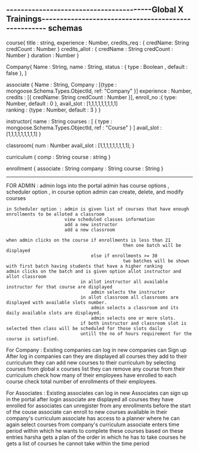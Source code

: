 ----------------------------------------Global X Trainings----------------------------------------------------
schemas
--------------------------------------------------------------------------------------------------------------

course{
    title : string,
    experience : Number,
    credits_req   : { credName: String 
                     credCount : Number
              }
    credits_allot : {
        credName : String
        credCount : Number
    }
    duration : Number 
}

Company{
    Name : String,
    name : String,
    status    : { type : Boolean  , default : false },
}

associate { 
    Name : String,
    Company : [{type : mongoose.Schema.Types.ObjectId, ref: "Company" }]
    experience : Number,
    credits : [{ credName: String 
                 credCount : Number
              }],
    enroll_no  :{ type: Number, default : 0 },
    avail_slot : [1,1,1,1,1,1,1,1,1]    
    ranking : {type : Number, default : 3 }
}

instructor{
    name : String
    courses : [
        {
            type : mongoose.Schema.Types.ObjectId,
            ref : "Course"
        }
    ]
    avail_slot : [1,1,1,1,1,1,1,1,1]
}

classroom{
    num : Number
    avail_slot : [1,1,1,1,1,1,1,1,1];
}

curriculum {
    comp : String
    course : string
}

enrollment {
    associate : String
    company : String
    course : String
}

----------------------------------------------------------------------------------------------------------------------------------

FOR ADMIN : 
    admin logs into the portal
    admin has course options , scheduler option ,
    in course option admin can create, delete, and modify courses

    in Scheduler option : admin is given list of courses that have enough enrollments to be alloted a classroom
                          view scheduled classes information
                          add a new instructor
                          add a new classroom

    when admin clicks on the course if enrollments is less than 21 
                                                then one batch will be displayed
                                    else if enrollments >= 30
                                                two batches will be shown with first batch having students that have a higher ranking
    admin clicks on the batch and is given option allot instructor and allot classroom
                                in allot instructor all available instructor for that course are displayed
                                    admin selects the instructor
                                in allot classroom all classrooms are displayed with available slots number.
                                    admin selects a classroom and its daily available slots are displayed.
                                    admin selects one or more slots.
                                if both instructor and classroom slot is selected then class will be scheduled for those slots daily
                                untill the no of hours requirement for the course is satisfied.
        


For Company : 
    Existing companies can log in 
    new companies can Sign up 
    After log in companies can they are displayed all courses they add to their curriculum
    they can add new courses to their curriculum by selecting courses from global x courses list
    they can remove any course from their curriculum
    check how many of their employees have enrolled to each course
    check total number of enrollments of their employees.



For Associates : 
    Existing associates can log in
    new Associates can sign up in the portal
    after login associate are displayed all courses they have enrolled for
    associates can unregister from any enrollments before the start of the couse
    associate can enroll to new courses available in their company's curriculum
    associate has access to a planner where he can again select courses from company's curriculum
    associate enters time period within which he wants to complete these courses
    based on these entries harsha gets a plan of the order in which he has to take courses
    he gets a list of courses he cannot take within the time period





